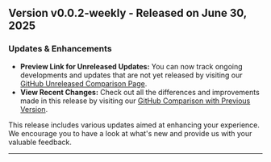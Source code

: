 ## Version v0.0.2-weekly - Released on June 30, 2025

### Updates & Enhancements

- **Preview Link for Unreleased Updates:** You can now track ongoing developments and updates that are not yet released by visiting our [GitHub Unreleased Comparison Page](https://github.com/getjavelin/compare/v0.0.2-weekly...HEAD).
- **View Recent Changes:** Check out all the differences and improvements made in this release by visiting our [GitHub Comparison with Previous Version](https://github.com/getjavelin/compare/v0.0.1-weekly...v0.0.2-weekly).

This release includes various updates aimed at enhancing your experience. We encourage you to have a look at what's new and provide us with your valuable feedback.

---

